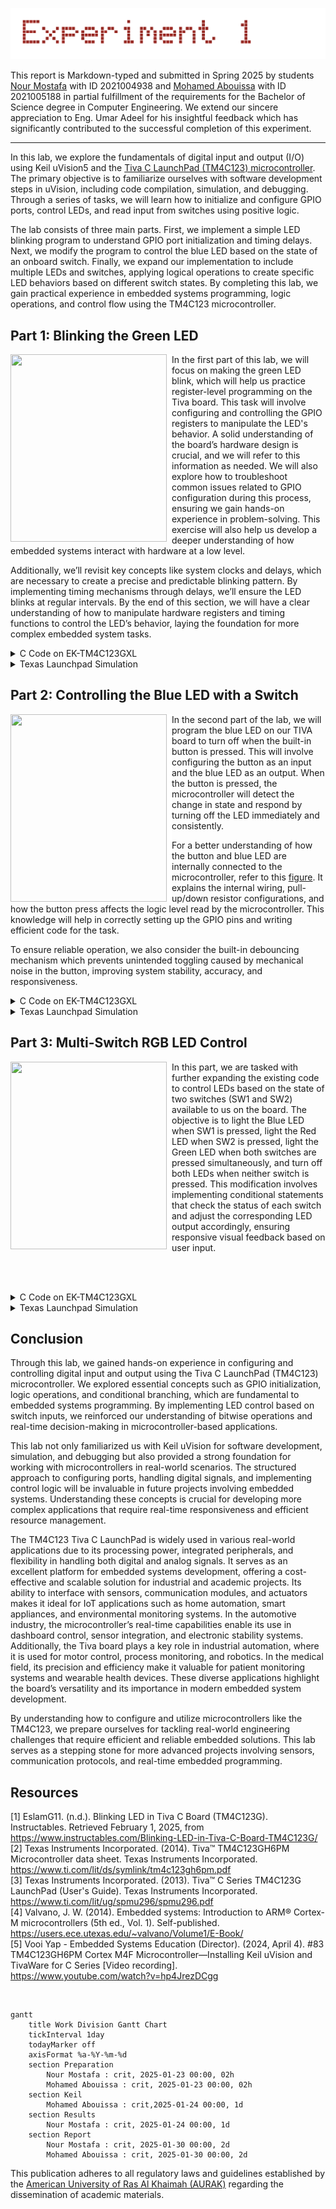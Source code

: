 <p align="center">
  <img src="Photos/logooo.gif"/>
</p>

This report is Markdown-typed and submitted in Spring 2025 by students [Nour Mostafa](https://github.com/Nour-MK) with ID 2021004938 and [Mohamed Abouissa](https://github.com/Mohamed-Abouissa) with ID 2021005188 in partial fulfillment of the requirements for the Bachelor of Science degree in Computer Engineering. We extend our sincere appreciation to Eng. Umar Adeel for his insightful feedback which has significantly contributed to the successful completion of this experiment.

---

In this lab, we explore the fundamentals of digital input and output (I/O) using Keil uVision5 and the [Tiva C LaunchPad (TM4C123) microcontroller](Photos/TM4C123GXL.png). The primary objective is to familiarize ourselves with software development steps in uVision, including code compilation, simulation, and debugging. Through a series of tasks, we will learn how to initialize and configure GPIO ports, control LEDs, and read input from switches using positive logic.

The lab consists of three main parts. First, we implement a simple LED blinking program to understand GPIO port initialization and timing delays. Next, we modify the program to control the blue LED based on the state of an onboard switch. Finally, we expand our implementation to include multiple LEDs and switches, applying logical operations to create specific LED behaviors based on different switch states. By completing this lab, we gain practical experience in embedded systems programming, logic operations, and control flow using the TM4C123 microcontroller.

## Part 1: Blinking the Green LED 

<img src="Photos/part1.gif" width="250" height="300" align="left">
<img src="Photos/transparentpic.png" width="8" height="300" align="left">

In the first part of this lab, we will focus on making the green LED blink, which will help us practice register-level programming on the Tiva board. This task will involve configuring and controlling the GPIO registers to manipulate the LED's behavior. A solid understanding of the board’s hardware design is crucial, and we will refer to this information as needed. We will also explore how to troubleshoot common issues related to GPIO configuration during this process, ensuring we gain hands-on experience in problem-solving. This exercise will also help us develop a deeper understanding of how embedded systems interact with hardware at a low level.

Additionally, we’ll revisit key concepts like system clocks and delays, which are necessary to create a precise and predictable blinking pattern. By implementing timing mechanisms through delays, we’ll ensure the LED blinks at regular intervals. By the end of this section, we will have a clear understanding of how to manipulate hardware registers and timing functions to control the LED’s behavior, laying the foundation for more complex embedded system tasks.

<details>
  <summary>C Code on EK-TM4C123GXL</summary>
<br>

```C
// The libraries that we need
#include <stdint.h>
#include "tm4c123gh6pm.h"

#define GPIO_PORTF_DATA_R       (*((volatile unsigned long *)0x400253FC))
#define GPIO_PORTF_DIR_R        (*((volatile unsigned long *)0x40025400))
#define GPIO_PORTF_AFSEL_R      (*((volatile unsigned long *)0x40025420))
#define GPIO_PORTF_DEN_R        (*((volatile unsigned long *)0x4002551C))
#define GPIO_PORTF_AMSEL_R      (*((volatile unsigned long *)0x40025528))
#define GPIO_PORTF_PCTL_R       (*((volatile unsigned long *)0x4002552C))
#define SYSCTL_RCGCGPIO_R       (*((volatile unsigned long *)0x400FE608))
#define SYSCTL_PRGPIO_R         (*((volatile unsigned long *)0x400FEA08))
#define SYSCTL_RCGC2_GPIOF      0x00000020  // port F Clock Gating Control
#define SYSCTL_RCGC2_R          (*((volatile unsigned long *)0x400FE108))
	
//Function Prototypes

void PortF_Init(void);		
void Delay(void);

int main(void){    
  PortF_Init();    			// Call initialization of Port F
 
  while(1){
                                         // My green LED is on Port F pin #3 that mean we need to edit the fourth bit only to work on the green LED
      GPIO_PORTF_DATA_R = 0x08;          // ---- ---- ---- ---- ---- ---- 0000 1000 For That mean we writing the value 1 (Which mean we drive voltege to it) on Pin PF3 (Green LED on)  
                                         // (TM4C123 Data Sheet, 662 - 663)
																				 
		
      Delay();				 // Calling the delay function to wait for 0.1 sec (Read the Clock part on the introduction)
		
      GPIO_PORTF_DATA_R = 0x00;    	 // ---- ---- ---- ---- ---- ---- 0000 0000 For That mean we writing the value 0 (Which mean it conected to the ground) on Pin PF3 (Green LED off)  
		
      Delay();                         	 // wait 0.1 sec (Read the Clock part on the introduction)
  }
}

                                         // The function to initialize port F pins for input and output
void PortF_Init(void){ 
	
  SYSCTL_RCGC2_R= 0x00000020;            // 0000 0000 0000 0000 0000 0000 0010 0000  This for enabling the Prot F clock (Port F,E,D,C,B and A) (10 0000 = 0x20)
                                         // To Enable any port just sit the corresponding bit to the order in the alphabet
                                         // (TM4C123 Data Sheet, 340 - 341)
	
  GPIO_PORTF_AMSEL_R = 0x00;             // ---- ---- ---- ---- ---- ---- 0000 0000 For Disabling the analog function (Becuse we are dealing only with the Digital function in this part)
                                         // (TM4C123 Data Sheet, 687)
	
  GPIO_PORTF_PCTL_R = 0x00000000;        // 0000 0000 0000 0000 0000 0000 0000 0000 We use this register when we have alternate function or dealing with signals but here we clear it all because 
                                         // we going do you our pin in the digital mode
                                         // (TM4C123 Data Sheet, 688 -689)
	
  GPIO_PORTF_DIR_R = 0x08;               // ---- ---- ---- ---- ---- ---- 0000 1000  We just sit pin 3 (Green LED) to be in the OUTPUT mode (DIR regester is to choose our pin mode)
                                         // To make my pin in input mode we clear the bit but if we wanted to be in the output mode we sit the bit
                                         // Above we sit the fourth bit (Which mean PF3 because we strat from PF0 to PF7)
                                         // (TM4C123 Data Sheet, 663)
	
  GPIO_PORTF_AFSEL_R = 0x00;             // ---- ---- ---- ---- ---- ---- 0000 0000  No alternate function (The associated pin functions as a peripheral signal and is
                                         // controlled by the alternate hardware function if it is sit to 1) so we dont want this so we just clear it
                                         // (TM4C123 Data Sheet, 671 - 672)
	
  GPIO_PORTF_DEN_R = 0x08;               // ---- ---- ---- ---- ---- ---- 0000 1000  Enable digital pins PF3 (The DEN register is use to enable the selected pins) here we just want PF3 to 
                                         // enabled so we sit the fourth bit (PF3)
                                         // (TM4C123 Data Sheet, 682 - 683)
}
// The delay Fucntion
void Delay(void){

unsigned long  time;                     // Variable called time
	
  time = 1600000;                        // 0.1 sec  (Read the Clock part on the introduction)
	
  while(time!=0){                        // When the time go to Zero it will exit the function
    time--;
  }
}
```
</details>

<details>
  <summary>Texas Launchpad Simulation</summary>
	
<br>

<p align="center">
  <img src="Photos/Part1(Off).png" style="width: 49%; height: 300px;" title="Green LED is Off" /> <img src="Photos/Part1(On).png" style="width: 49%; height: 300px;" title="Green LED is On" />
</p>

In this part of the lab, we run our Texas Launchpad simulation to verify that our code is working correctly before deploying it on the Tiva microcontroller. As shown in the left picture, the green LED is initially off. After a delay of `0.1 seconds`, as seen in the right picture, the LED turns on. This demonstrates the intended behavior and serves as the purpose of this section ensuring that our code produces the desired output before testing it on the actual hardware.
	
</details>

## Part 2: Controlling the Blue LED with a Switch

<img src="Photos/part2-2.gif" width="250" height="300" align="left">
<img src="Photos/transparentpic.png" width="8" height="300" align="left">

In the second part of the lab, we will program the blue LED on our TIVA board to turn off when the built-in button is pressed. This will involve configuring the button as an input and the blue LED as an output. When the button is pressed, the microcontroller will detect the change in state and respond by turning off the LED immediately and consistently.

For a better understanding of how the button and blue LED are internally connected to the microcontroller, refer to this [figure](Photos/ledschema.png). It explains the internal wiring, pull-up/down resistor configurations, and how the button press affects the logic level read by the microcontroller. This knowledge will help in correctly setting up the GPIO pins and writing efficient code for the task.

To ensure reliable operation, we also consider the built-in debouncing mechanism which prevents unintended toggling caused by mechanical noise in the button, improving system stability, accuracy, and responsiveness.

<details>
<summary>C Code on EK-TM4C123GXL</summary>
<br>

``` C
// The libraries that we need
#include <stdint.h>
#include "tm4c123gh6pm.h"

#define PF0       (*((volatile uint32_t *)0x40025004))
#define PF4       (*((volatile uint32_t *)0x40025040))
#define SWITCHES  (*((volatile uint32_t *)0x40025044))
#define SYSCTL_RCGC2_GPIOF      0x00000020  // port F Clock Gating Control
#define Blue     0x04                       // PF2  (0000 0100) (Blue LED)

//Function Prototypes

void PortF_Init(void);
uint32_t PortF_Input(void);
void PortF_Output(uint32_t data);


int main(void){
	
  uint32_t status;                        // Variable called status
	
  PortF_Init();                           // initialize Port F (LEDs and the Buttons)
	
  while(1){
		
    status = PortF_Input();               // status take the value of the function PortF_Input (which is reading the buttons)

    switch(status){                         
  
      case 0x10: PortF_Output(Blue);        
      break; 
      case 0x00: PortF_Output(0x00);        
      break;
    }
  }
}

void PortF_Init(void){ 
	
	SYSCTL_RCGC2_R= 0x00000020;       // 0000 0000 0000 0000 0000 0000 0010 0000  This for enabling the Prot F clock (Port F,E,D,C,B and A) (10 0000 = 0x20)
	                                  // To Enable any port just sit the corresponding bit to the order in the alphabet
	                                  // (TM4C123 Data Sheet, 340 - 341)
  
	GPIO_PORTF_AMSEL_R = 0x00;        // ---- ---- ---- ---- ---- ---- 0000 0000 For Disabling the analog function (Becuse we are dealing only with the Digital function in this part)
	                                  // (TM4C123 Data Sheet, 687)
	
  GPIO_PORTF_PCTL_R = 0x00000000;         // 0000 0000 0000 0000 0000 0000 0000 0000 We use this register when we have alternate function or dealing with signals but here we clear it all because 
	                                  // we going do you our pin in the digital mode
	                                  // (TM4C123 Data Sheet, 688 -689)
	
  GPIO_PORTF_DIR_R = 0x04;                // ---- ---- ---- ---- ---- ---- 0000 0100  We just sit pin 2 (Blue LED) to be in the OUTPUT mode (DIR regester is to choose our pin mode)
	                                  // To make my pin in input mode we clear the bit but if we wanted to be in the output mode we sit the bit
	                                  // (TM4C123 Data Sheet, 663)
	
  GPIO_PORTF_AFSEL_R = 0x00;              // ---- ---- ---- ---- ---- ---- 0000 0000  No alternate function (The associated pin functions as a peripheral signal and is
                                          // controlled by the alternate hardware function if it is sit to 1) so we dont want this so we just clear it
	                                  // (TM4C123 Data Sheet, 671 - 672)
	
  GPIO_PORTF_PUR_R = 0x11;                // ---- ---- ---- ---- ---- ---- 0001 0001  Enable the Pull Up resistor to the PF0 (SW2) and PF4 (SW1) which mean if any switch pressed the Pin will have digital input 0 (GROUND)
	                                  // (TM4C123 Data Sheet, 677 - 678)
	
  GPIO_PORTF_DEN_R = 0xFF;                // ---- ---- ---- ---- ---- ---- 1111 1111  Enable digital pins PF0-PF7 (The DEN register is use to enable the selected pins) 
	                                  // We enable The Whole port f 
                                          // (TM4C123 Data Sheet, 682 - 683)
}

uint32_t PortF_Input(void){    
	
  return (GPIO_PORTF_DATA_R&0x10);        // If we dont press any button the value for DATA_R will be 0x11 and when we AND it with 0x10 it will be 0x10
	                                  // But if we press SW1 the value for DATA_R will be 0x01 and when we AND it with 0x10 it will be 0x00
	                                  // The value will go to the upper Switch case to decide
	                                  // (TM4C123 Data Sheet, 662 - 663)
}	

void PortF_Output(uint32_t data){ 
	
  GPIO_PORTF_DATA_R = data;               // We get our value which is 0x04 (BLUE LED) or 0x00, but to keep in mind our input pins will not be effected so PF0 and PF4 will not be effected
}
```
</details>

<details>
  <summary>Texas Launchpad Simulation</summary>
<br>


// anchor

</details>

## Part 3: Multi-Switch RGB LED Control

<img src="Photos/part3.gif" width="250" height="300" align="left">
<img src="Photos/transparentpic.png" width="8" height="300" align="left">

In this part, we are tasked with further expanding the existing code to control LEDs based on the state of two switches (SW1 and SW2) available to us on the board. The objective is to light the Blue LED when SW1 is pressed, light the Red LED when SW2 is pressed, light the Green LED when both switches are pressed simultaneously, and turn off both LEDs when neither switch is pressed. This modification involves implementing conditional statements that check the status of each switch and adjust the corresponding LED output accordingly, ensuring responsive visual feedback based on user input.

<br clear="left"><br>

<details>
<summary>C Code on EK-TM4C123GXL</summary>
<br>

``` C


```

// anchor change with our gif or place on the left



// anchor
</details>

<details>
  <summary>Texas Launchpad Simulation</summary>
	<br>


// anchor

<br>


</details>

## Conclusion

Through this lab, we gained hands-on experience in configuring and controlling digital input and output using the Tiva C LaunchPad (TM4C123) microcontroller. We explored essential concepts such as GPIO initialization, logic operations, and conditional branching, which are fundamental to embedded systems programming. By implementing LED control based on switch inputs, we reinforced our understanding of bitwise operations and real-time decision-making in microcontroller-based applications. <br>

This lab not only familiarized us with Keil uVision for software development, simulation, and debugging but also provided a strong foundation for working with microcontrollers in real-world scenarios. The structured approach to configuring ports, handling digital signals, and implementing control logic will be invaluable in future projects involving embedded systems. Understanding these concepts is crucial for developing more complex applications that require real-time responsiveness and efficient resource management. <br>

The TM4C123 Tiva C LaunchPad is widely used in various real-world applications due to its processing power, integrated peripherals, and flexibility in handling both digital and analog signals. It serves as an excellent platform for embedded systems development, offering a cost-effective and scalable solution for industrial and academic projects. Its ability to interface with sensors, communication modules, and actuators makes it ideal for IoT applications such as home automation, smart appliances, and environmental monitoring systems. In the automotive industry, the microcontroller’s real-time capabilities enable its use in dashboard control, sensor integration, and electronic stability systems. Additionally, the Tiva board plays a key role in industrial automation, where it is used for motor control, process monitoring, and robotics. In the medical field, its precision and efficiency make it valuable for patient monitoring systems and wearable health devices. These diverse applications highlight the board’s versatility and its importance in modern embedded system development. <br>

By understanding how to configure and utilize microcontrollers like the TM4C123, we prepare ourselves for tackling real-world engineering challenges that require efficient and reliable embedded solutions. This lab serves as a stepping stone for more advanced projects involving sensors, communication protocols, and real-time embedded programming.

## Resources

[1] EslamG11. (n.d.). Blinking LED in Tiva C Board (TM4C123G). Instructables. Retrieved February 1, 2025, from <br> https://www.instructables.com/Blinking-LED-in-Tiva-C-Board-TM4C123G/  
[2] Texas Instruments Incorporated. (2014). Tiva™ TM4C123GH6PM Microcontroller data sheet. Texas Instruments Incorporated. <br> https://www.ti.com/lit/ds/symlink/tm4c123gh6pm.pdf  
[3] Texas Instruments Incorporated. (2013). Tiva™ C Series TM4C123G LaunchPad (User's Guide). Texas Instruments Incorporated. <br>  https://www.ti.com/lit/ug/spmu296/spmu296.pdf  
[4] Valvano, J. W. (2014). Embedded systems: Introduction to ARM® Cortex-M microcontrollers (5th ed., Vol. 1). Self-published. <br> https://users.ece.utexas.edu/~valvano/Volume1/E-Book/  
[5] Vooi Yap - Embedded Systems Education (Director). (2024, April 4). #83 TM4C123GH6PM Cortex M4F Microcontroller—Installing Keil uVision and TivaWare for C Series [Video recording]. <br> https://www.youtube.com/watch?v=hp4JrezDCgg  


<br>

```mermaid
gantt
    title Work Division Gantt Chart
    tickInterval 1day
    todayMarker off
    axisFormat %a-%Y-%m-%d
    section Preparation         
        Nour Mostafa : crit, 2025-01-23 00:00, 02h
        Mohamed Abouissa : crit, 2025-01-23 00:00, 02h
    section Keil         
        Mohamed Abouissa : crit,2025-01-24 00:00, 1d
    section Results       
        Nour Mostafa : crit, 2025-01-24 00:00, 1d
    section Report
        Nour Mostafa : crit, 2025-01-30 00:00, 2d
        Mohamed Abouissa : crit, 2025-01-30 00:00, 2d
```

This publication adheres to all regulatory laws and guidelines established by the [American University of Ras Al Khaimah (AURAK)](https://aurak.ac.ae/) regarding the dissemination of academic materials.
